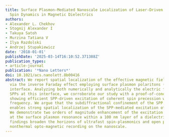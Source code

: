 ```yaml
---
title: Surface Plasmon-Mediated Nanoscale Localization of Laser-Driven sub-Terahertz
  Spin Dynamics in Magnetic Dielectrics
authors:
- Alexander L. Chekhov
- Stognij Alexander I
- Takuya Satoh
- Murzina Tatiana V
- Ilya Razdolski
- Andrzej Stupakiewicz
date: '2018-01-01'
publishDate: '2025-03-14T16:10:52.371388Z'
publication_types:
- article-journal
publication: '*Nano Letters*'
doi: 10.1021/acs.nanolett.8b00416
abstract: We report spatial localization of the effective magnetic field generated
  via the inverse Faraday effect employing surface plasmon polaritons (SPPs) at Au/garnet
  interface. Analyzing both numerically and analytically the electric field of the
  SPPs at this interface, we corroborate our study with a proof-of-concept experiment
  showing efficient SPP-driven excitation of coherent spin precession with 0.41 THz
  frequency. We argue that the subdiffractional confinement of the SPP electric field
  enables strong spatial localization of the SPP-mediated excitation of spin dynamics.
  We demonstrate two orders of magnitude enhancement of the excitation efficiency
  at the surface plasmon resonance within a 100 nm layer of a dielectric garnet. Our
  findings broaden the horizons of ultrafast spin-plasmonics and open pathways toward
  nonthermal opto-magnetic recording on the nanoscale.
---
```

